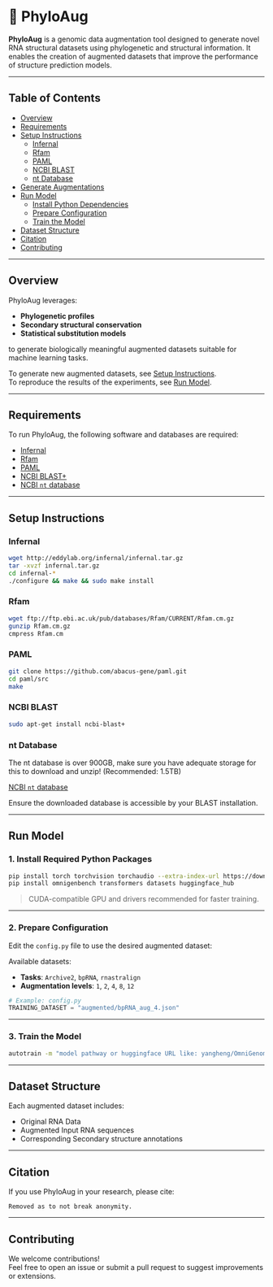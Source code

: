 # 🧬 PhyloAug

**PhyloAug** is a genomic data augmentation tool designed to generate novel RNA structural datasets using phylogenetic and structural information. It enables the creation of augmented datasets that improve the performance of structure prediction models.

---

## Table of Contents

- [Overview](#overview)
- [Requirements](#requirements)
- [Setup Instructions](#setup-instructions)
  - [Infernal](#infernal)
  - [Rfam](#rfam)
  - [PAML](#paml)
  - [NCBI BLAST](#ncbi-blast)
  - [nt Database](#nt-database)
- [Generate Augmentations](#run-phyloaug)
- [Run Model](#run-model)
  - [Install Python Dependencies](#install-required-python-packages)
  - [Prepare Configuration](#prepare-configuration)
  - [Train the Model](#train-the-model)
- [Dataset Structure](#dataset-structure)
- [Citation](#citation)
- [Contributing](#contributing)

---

## Overview

PhyloAug leverages:
- **Phylogenetic profiles**
- **Secondary structural conservation**
- **Statistical substitution models**

to generate biologically meaningful augmented datasets suitable for machine learning tasks.

To generate new augmented datasets, see [Setup Instructions](#setup-instructions).  
To reproduce the results of the experiments, see [Run Model](#run-model).

---

## Requirements

To run PhyloAug, the following software and databases are required:

- [Infernal](http://eddylab.org/infernal/)
- [Rfam](https://rfam.org/)
- [PAML]([https://github.com/abacus-gene/paml](https://github.com/abacus-gene/paml))
- [NCBI BLAST+](https://blast.ncbi.nlm.nih.gov/Blast.cgi?PAGE_TYPE=BlastDocs&DOC_TYPE=Download)
- [NCBI `nt` database](ftp://ftp.ncbi.nlm.nih.gov/blast/db/FASTA/nt.gz)

---

## Setup Instructions

### Infernal

```bash
wget http://eddylab.org/infernal/infernal.tar.gz
tar -xvzf infernal.tar.gz
cd infernal-*
./configure && make && sudo make install
```

### Rfam

```bash
wget ftp://ftp.ebi.ac.uk/pub/databases/Rfam/CURRENT/Rfam.cm.gz
gunzip Rfam.cm.gz
cmpress Rfam.cm
```

### PAML

```bash
git clone https://github.com/abacus-gene/paml.git
cd paml/src
make
```

### NCBI BLAST

```bash
sudo apt-get install ncbi-blast+
```

### nt Database

The nt database is over 900GB, make sure you have adequate storage for this to download and unzip! (Recommended: 1.5TB)

[NCBI `nt` database](ftp://ftp.ncbi.nlm.nih.gov/blast/db/FASTA/nt.gz)

Ensure the downloaded database is accessible by your BLAST installation.

---

## Run Model

### 1. Install Required Python Packages

```bash
pip install torch torchvision torchaudio --extra-index-url https://download.pytorch.org/whl/cu124
pip install omnigenbench transformers datasets huggingface_hub
```

> CUDA-compatible GPU and drivers recommended for faster training.

---

### 2. Prepare Configuration

Edit the `config.py` file to use the desired augmented dataset:

Available datasets:
- **Tasks**: `Archive2`, `bpRNA`, `rnastralign`
- **Augmentation levels**: `1`, `2`, `4`, `8`, `12`

```python
# Example: config.py
TRAINING_DATASET = "augmented/bpRNA_aug_4.json"
```

---

### 3. Train the Model

```bash
autotrain -m "model pathway or huggingface URL like: yangheng/OmniGenome-52M" -d "pathway to config.py file e.g., RNA-SSP-Archive2/config.py"
```

---

## Dataset Structure

Each augmented dataset includes:
- Original RNA Data
- Augmented Input RNA sequences
- Corresponding Secondary structure annotations

---

## Citation

If you use PhyloAug in your research, please cite:

```Removed as to not break anonymity.```

---

## Contributing

We welcome contributions!  
Feel free to open an issue or submit a pull request to suggest improvements or extensions.
